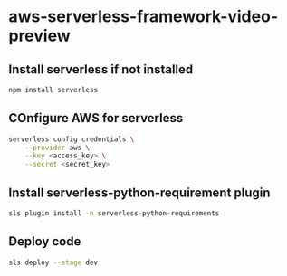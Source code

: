 # aws-serverless-framework-video-preview

## Install serverless if not installed

```bash
npm install serverless
```

## COnfigure AWS for serverless

```bash
serverless config credentials \
    --provider aws \
    --key <access_key> \
    --secret <secret_key>
```

## Install serverless-python-requirement plugin

```bash
sls plugin install -n serverless-python-requirements
```

## Deploy code

```bash
sls deploy --stage dev
```
